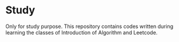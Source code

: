 # Study
Only for study purpose.
This repository contains codes written during learning the classes of Introduction of Algorithm and Leetcode.
